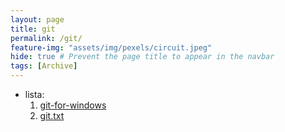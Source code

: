 ```yaml
---
layout: page
title: git
permalink: /git/
feature-img: "assets/img/pexels/circuit.jpeg"
hide: true # Prevent the page title to appear in the navbar
tags: [Archive]
---
```


 - lista:
   1. [git-for-windows](https://gitforwindows.org/)
   2. [git.txt](https://1drv.ms/t/s!Ao7XU8WS7J16gXeA73Jko1J64lyg?e=40tD8s)
   
